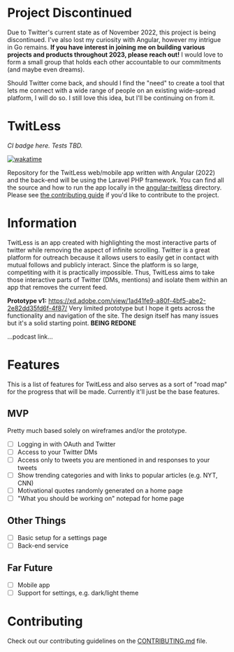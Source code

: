 # Project Discontinued

Due to Twitter's current state as of November 2022, this project is being discontinued. I've also lost my curiosity with Angular, however my intrigue in Go remains. **If you have interest in joining me on building various projects and products throughout 2023, please reach out!** I would love to form a small group that holds each other accountable to our commitments (and maybe even dreams).

Should Twitter come back, and should I find the "need" to create a tool that lets me connect with a wide range of people on an existing wide-spread platform, I will do so. I still love this idea, but I'll be continuing on from it.

# TwitLess

_CI badge here. Tests TBD._

[![wakatime](https://wakatime.com/badge/user/b3c7da40-7d14-4723-923e-78388c00e9f7/project/b00bd104-9637-4a0f-bab4-b4e45da033e7.svg)](https://wakatime.com/badge/user/b3c7da40-7d14-4723-923e-78388c00e9f7/project/b00bd104-9637-4a0f-bab4-b4e45da033e7)

Repository for the TwitLess web/mobile app written with Angular (2022) and the back-end will be using the Laravel PHP framework. You can find all the source and how to run the app locally in the [angular-twitless](/angular-twitless) directory. Please see [the contributing guide](/CONTRIBUTING.md) if you'd like to contribute to the project.

# Information

TwitLess is an app created with highlighting the most interactive parts of twitter while removing the aspect of infinite scrolling. Twitter is a great platform for outreach because it allows users to easily get in contact with mutual follows and publicly interact. Since the platform is so large, competiting with it is practically impossible. Thus, TwitLess aims to take those interactive parts of Twitter (DMs, mentions) and isolate them within an app that removes the current feed.

**Prototype v1:** https://xd.adobe.com/view/1ad41fe9-a80f-4bf5-abe2-2e82dd35fd6f-4f87/ Very limited prototype but I hope it gets across the functionality and navigation of the site. The design itself has many issues but it's a solid starting point. **BEING REDONE**

...podcast link...

# Features

This is a list of features for TwitLess and also serves as a sort of "road map" for the progress that will be made. Currently it'll just be the base features.

## MVP

Pretty much based solely on wireframes and/or the prototype.

- [ ] Logging in with OAuth and Twitter
- [ ] Access to your Twitter DMs
- [ ] Access only to tweets you are mentioned in and responses to your tweets
- [ ] Show trending categories and with links to popular articles (e.g. NYT, CNN)
- [ ] Motivational quotes randomly generated on a home page
- [ ] "What you should be working on" notepad for home page

## Other Things

- [ ] Basic setup for a settings page
- [ ] Back-end service

## Far Future

- [ ] Mobile app
- [ ] Support for settings, e.g. dark/light theme

# Contributing

Check out our contributing guidelines on the [CONTRIBUTING.md](CONTRIBUTING.md) file.
